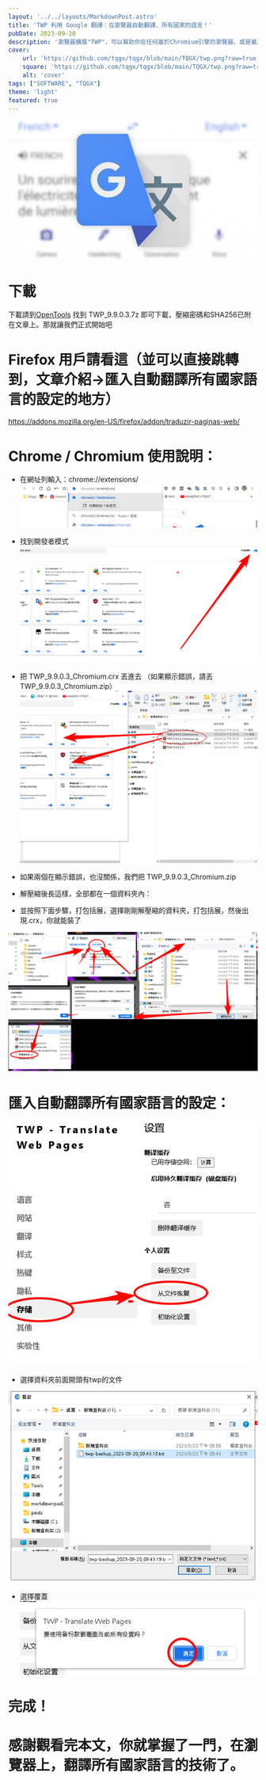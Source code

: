 ```yaml
---
layout: '../../layouts/MarkdownPost.astro'
title: 'TWP 利用 Google 翻譯：在瀏覽器自動翻譯、所有國家的語言！'
pubDate: 2023-09-20
description: '瀏覽器擴展"TWP"，可以幫助你在任何基於Chromium引擎的瀏覽器、或是基於Firefox的瀏覽器上，使用 Google 翻譯的功能，當然，這篇文章不只介紹，我也將會分享自動翻譯全部國家語言的設定文件。這是一個極度好用的擴展，我推薦使用在網頁版的Discord，或各種需要社交的軟件上，絕對不吃虧！'
cover:
    url: 'https://github.com/tqgx/tqgx/blob/main/TQGX/twp.png?raw=true'
    square: 'https://github.com/tqgx/tqgx/blob/main/TQGX/twp.png?raw=true'
    alt: 'cover'
tags: ["SOFTWARE", "TQGX"] 
theme: 'light'
featured: true
---
```

![|wide](https://github.com/tqgx/tqgx/blob/main/TQGX/twp.png?raw=true)
# 下載
下載請到[OpenTools](https://github.com/tqgx/OpenTools/releases/tag/Windows7) 找到 TWP_9.9.0.3.7z	 即可下載，壓縮密碼和SHA256已附在文章上。那就讓我們正式開始吧

# Firefox 用戶請看這（並可以直接跳轉到，文章介紹→匯入自動翻譯所有國家語言的設定的地方）
https://addons.mozilla.org/en-US/firefox/addon/traduzir-paginas-web/


# Chrome / Chromium 使用說明：

- 在網址列輸入：chrome://extensions/
![|inline](https://github.com/tqgx/tqgx/blob/main/TQGX/twp2.png?raw=true)

- 找到開發者模式
![|inline](https://github.com/tqgx/tqgx/blob/main/TQGX/twp1.png?raw=true)

- 把 TWP_9.9.0.3_Chromium.crx 丟進去 （如果顯示錯誤，請丟TWP_9.9.0.3_Chromium.zip）
![|inline](https://github.com/tqgx/tqgx/blob/main/TQGX/twp3.png?raw=true)

- 如果兩個在顯示錯誤，也沒關係，我們把 TWP_9.9.0.3_Chromium.zip 
- 解壓縮後長這樣，全部都在一個資料夾內：
- 並按照下面步驟，打包括展，選擇剛剛解壓縮的資料夾，打包括展，然後出現.crx，你就能裝了

![|inline](https://github.com/tqgx/tqgx/blob/main/TQGX/twp4.png?raw=true)


# 匯入自動翻譯所有國家語言的設定：
![|inline](https://github.com/tqgx/tqgx/blob/main/TQGX/twp5.png?raw=true)

- 選擇資料夾前面開頭有twp的文件

![|inline](https://github.com/tqgx/tqgx/blob/main/TQGX/twp6.png?raw=true)

- 選擇覆蓋
![|inline](https://github.com/tqgx/tqgx/blob/main/TQGX/twp7.png?raw=true)


# 完成！

# 
# 感謝觀看完本文，你就掌握了一門，在瀏覽器上，翻譯所有國家語言的技術了。